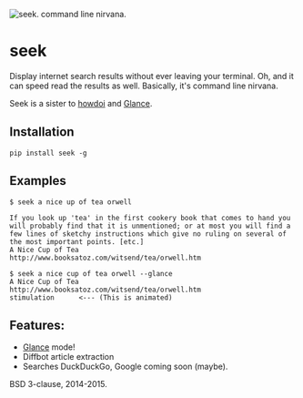 ![seek. command line nirvana.](http://i.imgur.com/2wEYui1.png)
# seek

Display internet search results without ever leaving your terminal. Oh, and it can speed read the results as well. Basically, it's command line nirvana.

Seek is a sister to [howdoi](https://github.com/gleitz/howdoi/) and [Glance](https://github.com/Miserlou/glance/).

## Installation

    pip install seek -g

## Examples

    $ seek a nice up of tea orwell 

    If you look up 'tea' in the first cookery book that comes to hand you will probably find that it is unmentioned; or at most you will find a few lines of sketchy instructions which give no ruling on several of the most important points. [etc.]
    A Nice Cup of Tea
    http://www.booksatoz.com/witsend/tea/orwell.htm

    $ seek a nice cup of tea orwell --glance
    A Nice Cup of Tea
    http://www.booksatoz.com/witsend/tea/orwell.htm
    stimulation      <--- (This is animated)

## Features:

* [Glance](http://glance.wtf) mode!
* Diffbot article extraction
* Searches DuckDuckGo, Google coming soon (maybe).

BSD 3-clause, 2014-2015.
